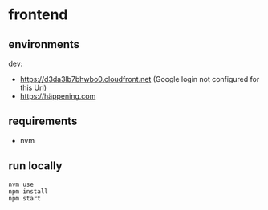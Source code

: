 # frontend

## environments

dev:

- https://d3da3lb7bhwbo0.cloudfront.net (Google login not configured for this Url)
- https://häppening.com


## requirements

- nvm

## run locally

```shell
nvm use
npm install
npm start
```
